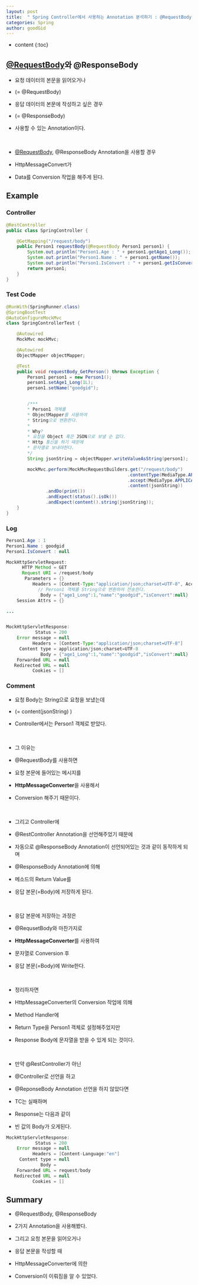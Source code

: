 ```yaml
---
layout: post
title:  " Spring Controller에서 사용하는 Annotation 분석하기 : @RequestBody, @ResponseBody "
categories: Spring
author: goodGid
---
```

* content
{:toc}

## [@RequestBody]({{site.url}}/Spring-MVC-RequestBody/)와 @ResponseBody

* 요청 데이터의 본문을 읽어오거나 

* (= @RequestBody)

* 응답 데이터의 본문에 작성하고 싶은 경우

* (= @ResponseBody)

* 사용할 수 있는 Annotation이다.

<br>

* [@RequestBody]({{site.url}}/Spring-MVC-RequestBody/), @ResponseBody Annotation을 사용할 경우

* HttpMessageConvert가 

* Data를 Conversion 작업을 해주게 된다.






## Example

### Controller

``` java
@RestController
public class SpringController {

    @GetMapping("/request/body")
    public Person1 requestBody(@RequestBody Person1 person1) {
        System.out.println("Person1.Age : " + person1.getAge1_Long());
        System.out.println("Person1.Name : " + person1.getName());
        System.out.println("Person1.IsConvert : " + person1.getIsConvert());
        return person1;
    }
}
```

### Test Code

``` java
@RunWith(SpringRunner.class)
@SpringBootTest
@AutoConfigureMockMvc
class SpringControllerTest {

    @Autowired
    MockMvc mockMvc;

    @Autowired
    ObjectMapper objectMapper;

    @Test
    public void requestBody_GetPerson() throws Exception {
        Person1 person1 = new Person1();
        person1.setAge1_Long(1L);
        person1.setName("goodgid");


        /***
        * Person1 객체를
        * ObjectMapper를 사용하여
        * String으로 변환한다.
        *
        * Why?
        * 요청을 Object 혹은 JSON으로 보낼 순 없다.
        * Http 통신을 하기 때문에
        * 문자열로 보내야한다.
        */
        String jsonString = objectMapper.writeValueAsString(person1);

        mockMvc.perform(MockMvcRequestBuilders.get("/request/body")
                                              .contentType(MediaType.APPLICATION_JSON_UTF8)
                                              .accept(MediaType.APPLICATION_JSON_UTF8)
                                              .content(jsonString))
               .andDo(print())
               .andExpect(status().isOk())
               .andExpect(content().string(jsonString));
    }
}
```

### Log

``` java
Person1.Age : 1
Person1.Name : goodgid
Person1.IsConvert : null

MockHttpServletRequest:
      HTTP Method = GET
      Request URI = /request/body
       Parameters = {}
          Headers = [Content-Type:"application/json;charset=UTF-8", Accept:"application/json;charset=UTF-8", Content-Length:"49"]
            // Person1 객체를 String으로 변환하여 전송한다.
             Body = {"age1_Long":1,"name":"goodgid","isConvert":null}
    Session Attrs = {}

...


MockHttpServletResponse:
           Status = 200
    Error message = null
          Headers = [Content-Type:"application/json;charset=UTF-8"]
     Content type = application/json;charset=UTF-8
             Body = {"age1_Long":1,"name":"goodgid","isConvert":null}
    Forwarded URL = null
   Redirected URL = null
          Cookies = []
```

### Comment

* 요청 Body는 String으로 요청을 보냈는데

* (= content(jsonString) )

* Controller에서는 Person1 객체로 받았다.

<br>

* 그 이유는 

* @RequestBody를 사용하면

* 요청 본문에 들어있는 메시지를

* **HttpMessageConverter**을 사용해서

* Conversion 해주기 때문이다.

<br>

* 그리고 Controller에 

* @RestController Annotation을 선언해주었기 때문에

* 자동으로 @ResponseBody Annotation이 선언되어있는 것과 같이 동작하게 되며 

* @ResponseBody Annotation에 의해

* 메소드의 Return Value를 

* 응답 본문(=Body)에 저장하게 된다.

<br>

* 응답 본문에 저장하는 과정은 

* @RequsetBody와 마찬가지로

* **HttpMessageConverter**를 사용하여

* 문자열로 Conversion 후

* 응답 본문(=Body)에 Write한다.

<br>

* 정리하자면

* HttpMessageConverter의 Conversion 작업에 의해

* Method Handler에 

* Return Type을 Person1 객체로 설정해주었지만

* Response Body에 문자열을 받을 수 있게 되는 것이다.

<br>

* 만약 @RestController가 아닌

* @Controller로 선언을 하고

* @ReponseBody Annotation 선언을 하지 않았다면

* TC는 실패하며

* Response는 다음과 같이 

* 빈 값의 Body가 오게된다.

``` java
MockHttpServletResponse:
           Status = 200
    Error message = null
          Headers = [Content-Language:"en"]
     Content type = null
             Body = 
    Forwarded URL = request/body
   Redirected URL = null
          Cookies = []
```


## Summary

* @RequestBody, @ResponseBody

* 2가지 Annotation을 사용해봤다.

* 그리고 요청 본문을 읽어오거나

* 응답 본문을 작성할 때

* HttpMessageConverter에 의한

* Conversion이 이뤄짐을 알 수 있었다.